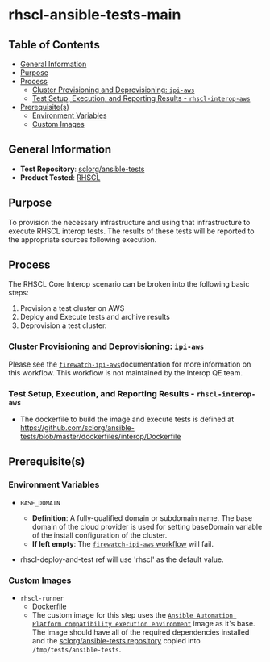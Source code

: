 # rhscl-ansible-tests-main<!-- omit from toc -->

## Table of Contents<!-- omit from toc -->
- [General Information](#general-information)
- [Purpose](#purpose)
- [Process](#process)
  - [Cluster Provisioning and Deprovisioning: `ipi-aws`](#cluster-provisioning-and-deprovisioning-ipi-aws)
  - [Test Setup, Execution, and Reporting Results - `rhscl-interop-aws`](#test-setup-execution-and-reporting-results---rhscl-interop-aws)
- [Prerequisite(s)](#prerequisites)
  - [Environment Variables](#environment-variables)
  - [Custom Images](#custom-images)

## General Information

- **Test Repository**: [sclorg/ansible-tests](https://github.com/sclorg/ansible-tests)
- **Product Tested**: [RHSCL](https://developers.redhat.com/products/red-hat-software-collections/overview)

## Purpose

To provision the necessary infrastructure and using that infrastructure to execute RHSCL interop tests. The results of these tests will be reported to the appropriate sources following execution.

## Process

The RHSCL Core Interop scenario can be broken into the following basic steps:

1. Provision a test cluster on AWS
2. Deploy and Execute tests and archive results
3. Deprovision a test cluster.

### Cluster Provisioning and Deprovisioning: `ipi-aws`

Please see the [`firewatch-ipi-aws`](https://steps.ci.openshift.org/workflow/firewatch-ipi-aws)documentation for more information on this workflow. This workflow is not maintained by the Interop QE team.

### Test Setup, Execution, and Reporting Results - `rhscl-interop-aws`

- The dockerfile to build the image and execute tests is defined at https://github.com/sclorg/ansible-tests/blob/master/dockerfiles/interop/Dockerfile

## Prerequisite(s)

### Environment Variables

- `BASE_DOMAIN`
  - **Definition**: A fully-qualified domain or subdomain name. The base domain of the cloud provider is used for setting baseDomain variable of the install configuration of the cluster.
  - **If left empty**: The [`firewatch-ipi-aws` workflow](../../../step-registry/firewatch/ipi/aws/firewatch-ipi-aws-workflow.yaml) will fail.

- rhscl-deploy-and-test ref will use 'rhscl' as the default value.


### Custom Images

- `rhscl-runner`
  - [Dockerfile](https://github.com/sclorg/ansible-tests/blob/master/Dockerfile)
  - The custom image for this step uses the [`Ansible Automation Platform compatibility execution environment`](registry.redhat.io/ansible-automation-platform/ee-29-rhel8:latest) image as it's base. The image should have all of the required dependencies installed and the [sclorg/ansible-tests repository](https://github.com/sclorg/ansible-tests) copied into `/tmp/tests/ansible-tests`.


